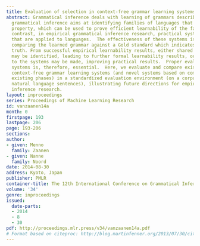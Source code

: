 ```yaml
---
title: Evaluation of selection in context-free grammar learning systems
abstract: Grammatical inference deals with learning of grammars describing languages.  Formal
  grammatical inference aims at identifying families of languages that have a shared
  property, which can be used to prove efficient learnability of the families formally.  In
  contrast, in empirical grammatical inference research, practical systems are developed
  that are applied to languages.  The effectiveness of these systems is measured by
  comparing the learned grammar against a Gold standard which indicates the ground
  truth. From successful empirical learnability results, either shared properties
  may be identified, leading to further formal learnability results, or modifications
  to the systems may be made, improving practical results.  Proper evaluation of empirical
  systems is, therefore, essential.  Here, we evaluate and compare existing state-of-the-art
  context-free grammar learning systems (and novel systems based on combinations of
  existing phases) in a standardized evaluation environment (on a corpus of plain
  natural language sentences), illustrating future directions for empirical grammatical
  inference research.
layout: inproceedings
series: Proceedings of Machine Learning Research
id: vanzaanen14a
month: 0
firstpage: 193
lastpage: 206
page: 193-206
sections: 
author:
- given: Menno
  family: Zaanen
- given: Nanne
  family: Noord
date: 2014-08-30
address: Kyoto, Japan
publisher: PMLR
container-title: The 12th International Conference on Grammatical Inference
volume: '34'
genre: inproceedings
issued:
  date-parts:
  - 2014
  - 8
  - 30
pdf: http://proceedings.mlr.press/v34/vanzaanen14a.pdf
# Format based on citeproc: http://blog.martinfenner.org/2013/07/30/citeproc-yaml-for-bibliographies/
---
```

